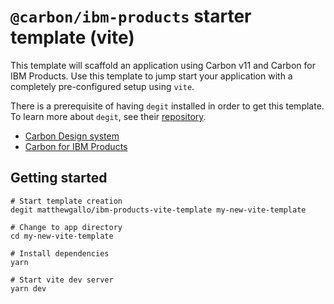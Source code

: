 # `@carbon/ibm-products` starter template (vite)

This template will scaffold an application using Carbon v11 and Carbon for IBM Products. Use this template to jump start your application with a completely pre-configured setup using `vite`.

There is a prerequisite of having `degit` installed in order to get this template. To learn more about `degit`, see their [repository](https://github.com/Rich-Harris/degit).

- [Carbon Design system](https://github.com/carbon-design-system/carbon)
- [Carbon for IBM Products](https://github.com/carbon-design-system/ibm-cloud-cognitive)

## Getting started

```console
# Start template creation
degit matthewgallo/ibm-products-vite-template my-new-vite-template

# Change to app directory
cd my-new-vite-template

# Install dependencies
yarn

# Start vite dev server
yarn dev
```
